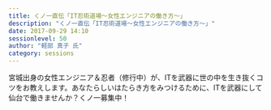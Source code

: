 ```yaml
---
title: くノ一直伝「IT忍術道場～女性エンジニアの働き方～」
description: "くノ一直伝「IT忍術道場～女性エンジニアの働き方～」"
date: 2017-09-29 14:10
sessionlevel: 50
author: "軽部 真子 氏"
category: sessions
---
```

宮城出身の女性エンジニア＆忍者（修行中）が、ITを武器に世の中を生き抜くコツをお教えします。あなたらしいはたらき方をみつけるために、ITを武器にして仙台で働きませんか？くノ一募集中！
